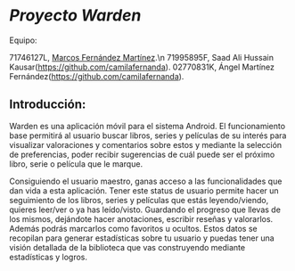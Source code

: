 # <em>  Proyecto Warden </em>


Equipo:

  71746127L, [Marcos Fernández Martínez](https://github.com/mfernm42).\n
  71995895F, Saad Ali Hussain Kausar(https://github.com/camilafernanda).
  02770831K, Ángel Martínez Fernández(https://github.com/camilafernanda).

## Introducción:

Warden es una aplicación móvil para el sistema Android.
El funcionamiento base permitirá al usuario buscar libros, series y películas de su interés para visualizar valoraciones y comentarios sobre estos y mediante la selección de preferencias, poder recibir sugerencias de cuál puede ser el próximo libro, serie o película que le marque.

Consiguiendo el usuario maestro, ganas acceso a las funcionalidades que dan vida a esta aplicación. Tener este status de usuario permite hacer un seguimiento de los libros, series y películas que estás leyendo/viendo, quieres leer/ver o ya has leído/visto. Guardando el progreso que llevas de los mismos, dejándote hacer anotaciones, escribir reseñas y valorarlos. Además podrás marcarlos como favoritos u ocultos. Estos datos se recopilan para generar estadísticas sobre tu usuario y puedas tener una visión detallada de la biblioteca que vas construyendo mediante estadísticas y logros.


